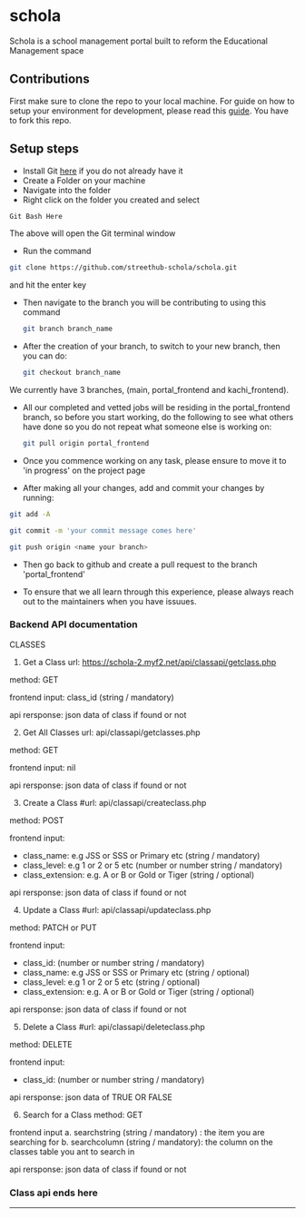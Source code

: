 # schola

Schola is a school management portal built to reform the Educational Management space

## Contributions

First make sure to clone the repo to your local machine.
For guide on how to setup your environment for development, please read this [guide](https://opensource.guide/how-to-contribute/). You have to fork this repo.

## Setup steps
- Install Git [here](https://git-scm.com/) if you do not already have it
- Create a Folder on your machine
- Navigate into the folder
- Right click on the folder you created and select 
```bash
Git Bash Here
```
The above will open the Git terminal window

- Run the command 
```bash
git clone https://github.com/streethub-schola/schola.git
```
and hit the enter key

- Then navigate to the branch you will be contributing to using this command

  ```bash
  git branch branch_name
  ```
- After the creation of your branch, to switch to your new branch, then you can do:

  ```bash
  git checkout branch_name
  ```
We currently have 3 branches, (main, portal_frontend and kachi_frontend).

- All our completed and vetted jobs will be residing in the portal_frontend branch, so before you start working, do the following to see what others have done so you do not repeat what someone else is working on:

  ```bash
  git pull origin portal_frontend
  ```

- Once you commence working on any task, please ensure to move it to 'in progress' on the project page
- After making all your changes, add and commit your changes by running:

```bash
git add -A

git commit -m 'your commit message comes here'

git push origin <name your branch>
```

- Then go back to github and create a pull request to the branch 'portal_frontend'

- To ensure that we all learn through this experience, please always reach out to the maintainers when you have issuues.
  

### Backend API documentation

CLASSES
1) Get a Class
url: https://schola-2.myf2.net/api/classapi/getclass.php

method: GET

frontend input: class_id (string / mandatory)

api rersponse:
json data of class if found or not

2) Get All Classes
url: api/classapi/getclasses.php

method: GET

frontend input: nil

api rersponse:
json data of class if found or not

3) Create a Class
#url: api/classapi/createclass.php

method: POST

frontend input:
- class_name: e.g JSS or SSS or Primary etc (string / mandatory)
- class_level: e.g 1 or 2 or 5 etc (number or number string / mandatory)
- class_extension: e.g. A or B or Gold or Tiger (string / optional)

api rersponse:
json data of class if found or not

4) Update a Class
#url: api/classapi/updateclass.php

method: PATCH or PUT

frontend input:
- class_id: (number or number string / mandatory)
- class_name: e.g JSS or SSS or Primary etc (string / optional)
- class_level: e.g 1 or 2 or 5 etc (string / optional)
- class_extension: e.g. A or B or Gold or Tiger (string / optional)

api rersponse:
json data of class if found or not

5) Delete a Class
#url: api/classapi/deleteclass.php

method: DELETE

frontend input:
- class_id: (number or number string / mandatory)

api rersponse:
json data of TRUE OR FALSE

6) Search for a Class
method: GET

frontend input
a. searchstring (string / mandatory) : the item you are searching for
b. searchcolumn (string / mandatory): the column on the classes table you ant to search in

api rersponse:
json data of class if found or not

### Class api ends here
------------------------------------------------------

